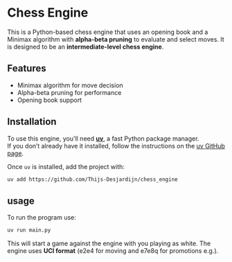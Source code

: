 # Chess Engine

This is a Python-based chess engine that uses an opening book and a Minimax algorithm with **alpha-beta pruning** to evaluate and select moves. It is designed to be an **intermediate-level chess engine**.

## Features

- Minimax algorithm for move decision  
- Alpha-beta pruning for performance  
- Opening book support

## Installation

To use this engine, you'll need [**uv**](https://github.com/astral-sh/uv), a fast Python package manager.  
If you don’t already have it installed, follow the instructions on the [uv GitHub page](https://github.com/astral-sh/uv).

Once `uv` is installed, add the project with:

```bash
uv add https://github.com/Thijs-Desjardijn/chess_engine
```
## usage

To run the program use:

```bash
uv run main.py
```
This will start a game against the engine with you playing as white. The engine uses **UCI format** (e2e4 for moving and e7e8q for promotions e.g.).


